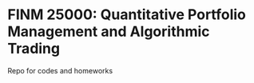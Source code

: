 # FINM 25000: Quantitative Portfolio Management and Algorithmic Trading
Repo for codes and homeworks
